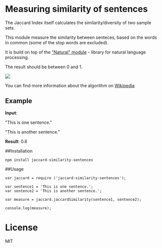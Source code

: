 # Measuring similarity of sentences

The Jaccard Index itself calculates the similarity/diversity of two sample sets. 

This module measure the similarity between senteces, based on the words in common (some of the stop words are excluded). 

It is build on top of the ["Natural" module](https://github.com/NaturalNode/natural) - library for natural language processing.

The result should be between 0 and 1.

[<img src="https://wikimedia.org/api/rest_v1/media/math/render/svg/eaef5aa86949f49e7dc6b9c8c3dd8b233332c9e7">](https://en.wikipedia.org/wiki/Jaccard_index)

You can find more information about the algorithm on [Wikipedia](https://en.wikipedia.org/wiki/Jaccard_index)
## Example

**Input**:

"This is one sentence."

"This is another sentence."

**Result**: 0.6

##Installation
```
npm install jaccard-similarity-sentences
```
##Usage
```
var jaccard = require ('jaccard-similarity-sentences');

var sentence1 = 'This is one sentence.';
var sentence2 = 'This is another sentence.';

var measure = jaccard.jaccardSimilarity(sentence1, sentence2);

console.log(measure);
```


# License

MIT
